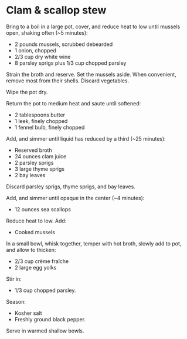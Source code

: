 # Clam & scallop stew

Bring to a boil in a large pot, cover, and reduce heat to low until mussels open, shaking often (~5 minutes):

- 2 pounds mussels, scrubbed debearded
- 1 onion, chopped
- 2/3 cup dry white wine
- 8 parsley sprigs plus 1/3 cup chopped parsley

Strain the broth and reserve. Set the mussels aside. When convenient, remove most from their shells. Discard vegetables.

Wipe the pot dry.

Return the pot to medium heat and saute until softened:

- 2 tablespoons butter
- 1 leek, finely chopped
- 1 fennel bulb, finely chopped

Add, and simmer until liquid has reduced by a third (~25 minutes):

- Reserved broth
- 24 ounces clam juice
- 2 parsley sprigs
- 3 large thyme sprigs
- 2 bay leaves

Discard parsley sprigs, thyme sprigs, and bay leaves.

Add, and simmer until opaque in the center (~4 minutes):

- 12 ounces sea scallops

Reduce heat to low. Add:

- Cooked mussels

In a small bowl, whisk together, temper with hot broth, slowly add to pot, and allow to thicken:

- 2/3 cup crème fraîche
- 2 large egg yolks

Stir in:

- 1/3 cup chopped parsley.

Season:

- Kosher salt
- Freshly ground black pepper.

Serve in warmed shallow bowls.
